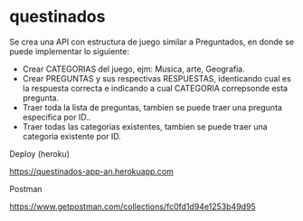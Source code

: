 # questinados

Se crea una API con estructura de juego similar a Preguntados, en donde se puede implementar lo siguiente:

- Crear CATEGORIAS del juego, ejm: Musica, arte, Geografia.
- Crear PREGUNTAS y sus respectivas RESPUESTAS, identicando cual es la respuesta correcta e indicando a cual CATEGORIA correpsonde esta pregunta.
- Traer toda la lista de preguntas, tambien se puede traer una pregunta especifica por ID..
- Traer todas las categorias existentes, tambien se puede traer una categoria existente por ID.

Deploy (heroku)

https://questinados-app-an.herokuapp.com

Postman

https://www.getpostman.com/collections/fc0fd1d94e1253b49d95
